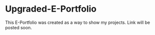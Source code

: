 # Upgraded-E-Portfolio

This E-Portfolio was created as a way to show my projects. Link will be posted soon.
